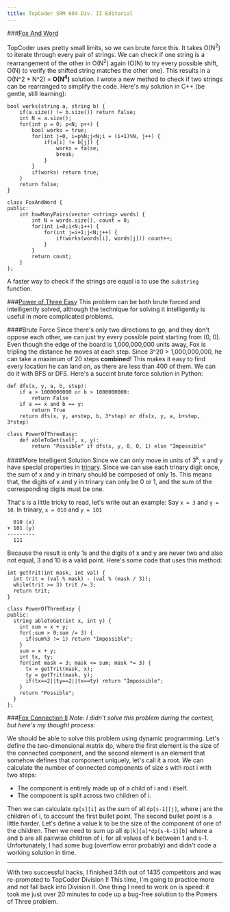```yaml
---
title: TopCoder SRM 604 Div. II Editorial
---
```


###[Fox And Word](http://community.topcoder.com/stat?c=problem_statement&pm=12953&rd=15837)

TopCoder uses pretty small limits, so we can brute force this. It takes O(N<sup>2</sup>) to iterate through every pair of strings. We can check if one string is a rearrangement of the other in O(N<sup>2</sup>) again (O(N) to try every possible shift, O(N) to verify the shifted string matches the other one). This results in a O(N^2 * N^2) = **O(N<sup>4</sup>)** solution. I wrote a new method to check if two strings can be rearranged to simplify the code. Here's my solution in C++ (be gentle, still learning):

```
bool works(string a, string b) {
    if(a.size() != b.size()) return false;
    int N = a.size();
    for(int p = 0; p<N; p++) {
        bool works = true;
        for(int j=0, i=p%N;j<N;i = (i+1)%N, j++) {
            if(a[i] != b[j]) {
                works = false;
                break;
            }
        }
        if(works) return true;
    }
    return false;
}

class FoxAndWord {
public:
    int howManyPairs(vector <string> words) {
        int N = words.size(), count = 0;
        for(int i=0;i<N;i++) {
            for(int j=i+1;j<N;j++) {
                if(works(words[i], words[j])) count++;
            }
        }
        return count;
    }
};

```
A faster way to check if the strings are equal is to use the `substring` function.

###[Power of Three Easy](http://community.topcoder.com/stat?c=problem_statement&pm=12952&rd=15837&rm=320185&cr=23138918)
This problem can be both brute forced and intelligently solved, although the technique for solving it intelligently is useful in more complicated problems.

####Brute Force
Since there's only two directions to go, and they don't oppose each other, we can just try every possible point starting from (0, 0). Even though the edge of the board is 1,000,000,000 units away, Fox is tripling the distance he moves at each step. Since 3^20 > 1,000,000,000, he can take a maximum of 20 steps __combined__! This makes it easy to find every location he can land on, as there are less than 400 of them. We can do it with BFS or DFS. Here's a succint brute force solution in Python:

```
def dfs(x, y, a, b, step):
    if a > 1000000000 or b > 1000000000:
        return False
    if a == x and b == y:
        return True
    return dfs(x, y, a+step, b, 3*step) or dfs(x, y, a, b+step, 3*step)

class PowerOfThreeEasy:
    def ableToGet(self, x, y):
        return "Possible" if dfs(x, y, 0, 0, 1) else "Impossible"
```

####More Intelligent Solution
Since we can only move in units of 3<sup>k</sup>, x and y have special properties in [trinary](https://en.wikipedia.org/wiki/Trinary). Since we can use each trinary digit once, the sum of x and y in trinary should be composed of only 1s. This means that, the digits of x and y in trinary can only be 0 or 1, and the sum of the corresponding digits must be one. 

That's is a little tricky to read, let's write out an example:
Say `x = 3` and `y = 10`. In trinary, `x = 010` and `y = 101`
```
  010 (x)
+ 101 (y)
---------
  111
```

Because the result is only 1s and the digits of x and y are never two and also not equal, 3 and 10 is a valid point. Here's some code that uses this method:

```
int getTrit(int mask, int val) {
  int trit = (val % mask) - (val % (mask / 3));
  while(trit >= 3) trit /= 3;
  return trit;
}
 
class PowerOfThreeEasy {
public:
  string ableToGet(int x, int y) {
    int sum = x + y;
    for(;sum > 0;sum /= 3) {
      if(sum%3 != 1) return "Impossible";
    }
    sum = x + y;
    int tx, ty;
    for(int mask = 3; mask <= sum; mask *= 3) {
      tx = getTrit(mask, x);
      ty = getTrit(mask, y);
      if(tx==2||ty==2||tx==ty) return "Impossible";
    }
    return "Possible";
  }
};
```

###[Fox Connection II](http://community.topcoder.com/stat?c=problem_solution&rd=15837&rm=320185&cr=23138918&pm=12951)
_Note: I didn't solve this problem during the contest, but here's my thought process:_

We should be able to solve this problem using dynamic programming. Let's define the two-dimensional matrix dp, where the first element is the size of the connected component, and the second element is an element that somehow defines that component uniquely, let's call it a root. We can calculate the number of connected components of size s with root i with two steps:

- The component is entirely made up of a child of i and i itself.
- The component is split across two children of i.


Then we can calculate `dp[s][i]` as the sum of all `dp[s-1][j]`, where j are the children of i, to account the first bullet point. The second bullet point is a little harder. Let's define a value k to be the size of the component of one of the children. Then we need to sum up all `dp[k][a]*dp[s-k-1][b]` where a and b are all pairwise children of i, for all values of k between 1 and s-1. Unfortunately, I had some bug (overflow error probably) and didn't code a working solution in time.

---

With two successful hacks, I finished 34th out of 1435 competitors and was re-promoted to TopCoder Division I! This time, I'm going to practice more and not fall back into Division II. One thing I need to work on is speed: it took me just over 20 minutes to code up a bug-free solution to the Powers of Three problem. 
